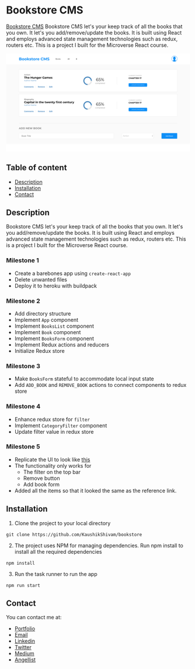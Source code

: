 # Bookstore CMS

[Bookstore CMS](https://bookstoreofficial.netlify.com/) Bookstore CMS let's your keep track of all the books that you own. It let's you add/remove/update the books. It is built using React and employs advanced state management technologies such as redux, routers etc. This is a project I built for the Microverse React course.

![Screenshot](screenshot.png)

## Table of content

- [Description](#description)
- [Installation](#installation)
- [Contact](#contact)

## Description

Bookstore CMS let's your keep track of all the books that you own. It let's you add/remove/update the books. It is built using React and employs advanced state management technologies such as redux, routers etc. This is a project I built for the Microverse React course.

### Milestone 1

- Create a barebones app using `create-react-app`
- Delete unwanted files
- Deploy it to heroku with buildpack

### Milestone 2

- Add directory structure
- Implement `App` component
- Implement `BooksList` component
- Implement `Book` component
- Implement `BooksForm` component
- Implement Redux actions and reducers
- Initialize Redux store

### Milestone 3

- Make `BooksForm` stateful to accommodate local input state
- Add `ADD_BOOK` and `REMOVE_BOOK` actions to connect components to redux store

### Milestone 4

- Enhance redux store for `filter`
- Implement `CategoryFilter` component
- Update filter value in redux store

### Milestone 5

- Replicate the UI to look like [this](https://app.zeplin.io/project/5b35a9e13227086040f8eb75/screen/5b695e29bb8c844f118f9378)
- The functionality only works for
  - The filter on the top bar
  - Remove button
  - Add book form
- Added all the items so that it looked the same as the reference link.

## Installation

1. Clone the project to your local directory

```
git clone https://github.com/KaushikShivam/bookstore
```

2. The project uses NPM for managing dependencies. Run npm install to install all the required dependencies

```
npm install
```

3. Run the task runner to run the app

```
npm run start
```

## Contact

You can contact me at:

- [Portfolio](https://www.shivamkaushik.com)
- [Email](mailto:shivamkaushikofficial@gmail.com)
- [Linkedin](https://www.linkedin.com/in/kshivamdev/)
- [Twitter](https://twitter.com/kShivamDev)
- [Medium](https://medium.com/@shivamkaushikofficial)
- [Angellist](https://angel.co/kshivamdev)
